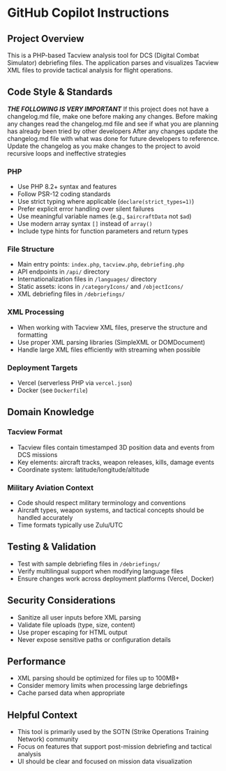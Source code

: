 # GitHub Copilot Instructions

## Project Overview
This is a PHP-based Tacview analysis tool for DCS (Digital Combat Simulator) debriefing files. The application parses and visualizes Tacview XML files to provide tactical analysis for flight operations.

## Code Style & Standards
 *****THE FOLLOWING IS VERY IMPORTANT*****
If this project does not have a changelog.md file, make one before making any changes.
Before making any changes read the changelog.md file and see if what you are planning has already been tried by other developers
 After any changes update the changelog.md file with what was done for future developers to reference.
Update the changelog as you make changes to the project to avoid recursive loops and ineffective strategies

### PHP
- Use PHP 8.2+ syntax and features
- Follow PSR-12 coding standards
- Use strict typing where applicable (`declare(strict_types=1)`)
- Prefer explicit error handling over silent failures
- Use meaningful variable names (e.g., `$aircraftData` not `$ad`)
- Use modern array syntax `[]` instead of `array()`
- Include type hints for function parameters and return types

### File Structure
- Main entry points: `index.php`, `tacview.php`, `debriefing.php`
- API endpoints in `/api/` directory
- Internationalization files in `/languages/` directory
- Static assets: icons in `/categoryIcons/` and `/objectIcons/`
- XML debriefing files in `/debriefings/`

### XML Processing
- When working with Tacview XML files, preserve the structure and formatting
- Use proper XML parsing libraries (SimpleXML or DOMDocument)
- Handle large XML files efficiently with streaming when possible

### Deployment Targets
- Vercel (serverless PHP via `vercel.json`)
- Docker (see `Dockerfile`)

## Domain Knowledge

### Tacview Format
- Tacview files contain timestamped 3D position data and events from DCS missions
- Key elements: aircraft tracks, weapon releases, kills, damage events
- Coordinate system: latitude/longitude/altitude

### Military Aviation Context
- Code should respect military terminology and conventions
- Aircraft types, weapon systems, and tactical concepts should be handled accurately
- Time formats typically use Zulu/UTC

## Testing & Validation
- Test with sample debriefing files in `/debriefings/`
- Verify multilingual support when modifying language files
- Ensure changes work across deployment platforms (Vercel, Docker)

## Security Considerations
- Sanitize all user inputs before XML parsing
- Validate file uploads (type, size, content)
- Use proper escaping for HTML output
- Never expose sensitive paths or configuration details

## Performance
- XML parsing should be optimized for files up to 100MB+
- Consider memory limits when processing large debriefings
- Cache parsed data when appropriate

## Helpful Context
- This tool is primarily used by the SOTN (Strike Operations Training Network) community
- Focus on features that support post-mission debriefing and tactical analysis
- UI should be clear and focused on mission data visualization
